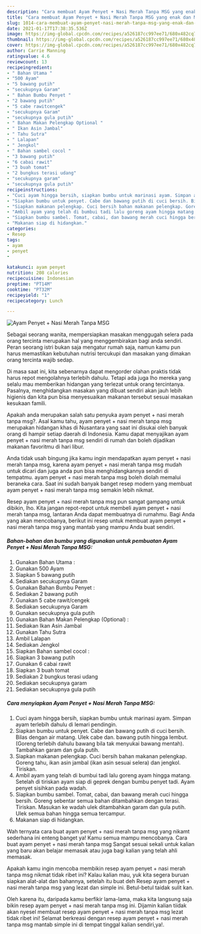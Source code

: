 ```yaml
---
description: "Cara membuat Ayam Penyet + Nasi Merah Tanpa MSG yang enak dan Mudah Dibuat"
title: "Cara membuat Ayam Penyet + Nasi Merah Tanpa MSG yang enak dan Mudah Dibuat"
slug: 1014-cara-membuat-ayam-penyet-nasi-merah-tanpa-msg-yang-enak-dan-mudah-dibuat
date: 2021-01-17T17:38:35.536Z
image: https://img-global.cpcdn.com/recipes/a526187cc997ee71/680x482cq70/ayam-penyet-nasi-merah-tanpa-msg-foto-resep-utama.jpg
thumbnail: https://img-global.cpcdn.com/recipes/a526187cc997ee71/680x482cq70/ayam-penyet-nasi-merah-tanpa-msg-foto-resep-utama.jpg
cover: https://img-global.cpcdn.com/recipes/a526187cc997ee71/680x482cq70/ayam-penyet-nasi-merah-tanpa-msg-foto-resep-utama.jpg
author: Carrie Manning
ratingvalue: 4.6
reviewcount: 13
recipeingredient:
- " Bahan Utama "
- "500 Ayam"
- "5 bawang putih"
- "secukupnya Garam"
- " Bahan Bumbu Penyet "
- "2 bawang putih"
- "5 cabe rawitcengek"
- "secukupnya Garam"
- "secukupnya gula putih"
- " Bahan Makan Pelengkap Optional "
- " Ikan Asin Jambal"
- " Tahu Sutra"
- " Lalapan"
- " Jengkol"
- " Bahan sambel cocol "
- "3 bawang putih"
- "6 cabai rawit"
- "3 buah tomat"
- "2 bungkus terasi udang"
- "secukupnya garam"
- "secukupnya gula putih"
recipeinstructions:
- "Cuci ayam hingga bersih, siapkan bumbu untuk marinasi ayam. Simpan ayam terlebih dahulu di lemari pendingin."
- "Siapkan bumbu untuk penyet. Cabe dan bawang putih di cuci bersih. Bilas dengan air matang. Ulek cabe dan. bawang putih hingga lembut. (Goreng terlebih dahulu bawang bila tak menyukai bawang mentah). Tambahkan garam dan gula putih."
- "Siapkan makanan pelengkap. Cuci bersih bahan makanan pelengkap. Goreng tahu, ikan asin jambal (ikan asin sesuai selera) dan jengkol. Tiriskan."
- "Ambil ayam yang telah di bumbui tadi lalu goreng ayam hingga matang. Setelah di tiriskan ayam siap di geprek dengan bumbu penyet tadi. Ayam penyet sisihkan pada wadah."
- "Siapkan bumbu sambel. Tomat, cabai, dan bawang merah cuci hingga bersih. Goreng sebentar semua bahan ditambahkan dengan terasi. Tiriskan. Masukan ke wadah ulek ditambahkan garam dan gula putih. Ulek semua bahan hingga semua tercampur."
- "Makanan siap di hidangkan."
categories:
- Resep
tags:
- ayam
- penyet
- 

katakunci: ayam penyet  
nutrition: 208 calories
recipecuisine: Indonesian
preptime: "PT14M"
cooktime: "PT32M"
recipeyield: "1"
recipecategory: Lunch

---
```



![Ayam Penyet + Nasi Merah Tanpa MSG](https://img-global.cpcdn.com/recipes/a526187cc997ee71/680x482cq70/ayam-penyet-nasi-merah-tanpa-msg-foto-resep-utama.jpg)

Sebagai seorang wanita, mempersiapkan masakan menggugah selera pada orang tercinta merupakan hal yang menggembirakan bagi anda sendiri. Peran seorang istri bukan saja mengatur rumah saja, namun kamu pun harus memastikan kebutuhan nutrisi tercukupi dan masakan yang dimakan orang tercinta wajib sedap.

Di masa  saat ini, kita sebenarnya dapat mengorder olahan praktis tidak harus repot mengolahnya terlebih dahulu. Tetapi ada juga lho mereka yang selalu mau memberikan hidangan yang terlezat untuk orang tercintanya. Pasalnya, menghidangkan masakan yang dibuat sendiri akan jauh lebih higienis dan kita pun bisa menyesuaikan makanan tersebut sesuai masakan kesukaan famili. 



Apakah anda merupakan salah satu penyuka ayam penyet + nasi merah tanpa msg?. Asal kamu tahu, ayam penyet + nasi merah tanpa msg merupakan hidangan khas di Nusantara yang saat ini disukai oleh banyak orang di hampir setiap daerah di Indonesia. Kamu dapat menyajikan ayam penyet + nasi merah tanpa msg sendiri di rumah dan boleh dijadikan makanan favoritmu di hari libur.

Anda tidak usah bingung jika kamu ingin mendapatkan ayam penyet + nasi merah tanpa msg, karena ayam penyet + nasi merah tanpa msg mudah untuk dicari dan juga anda pun bisa menghidangkannya sendiri di tempatmu. ayam penyet + nasi merah tanpa msg boleh diolah memalui beraneka cara. Saat ini sudah banyak banget resep modern yang membuat ayam penyet + nasi merah tanpa msg semakin lebih nikmat.

Resep ayam penyet + nasi merah tanpa msg pun sangat gampang untuk dibikin, lho. Kita jangan repot-repot untuk membeli ayam penyet + nasi merah tanpa msg, lantaran Anda dapat membuatnya di rumahmu. Bagi Anda yang akan mencobanya, berikut ini resep untuk membuat ayam penyet + nasi merah tanpa msg yang mantab yang mampu Anda buat sendiri.

<!--inarticleads1-->

##### Bahan-bahan dan bumbu yang digunakan untuk pembuatan Ayam Penyet + Nasi Merah Tanpa MSG:

1. Gunakan  Bahan Utama :
1. Gunakan 500 Ayam
1. Siapkan 5 bawang putih
1. Sediakan secukupnya Garam
1. Gunakan  Bahan Bumbu Penyet :
1. Sediakan 2 bawang putih
1. Gunakan 5 cabe rawit/cengek
1. Sediakan secukupnya Garam
1. Gunakan secukupnya gula putih
1. Gunakan  Bahan Makan Pelengkap (Optional) :
1. Sediakan  Ikan Asin Jambal
1. Gunakan  Tahu Sutra
1. Ambil  Lalapan
1. Sediakan  Jengkol
1. Siapkan  Bahan sambel cocol :
1. Siapkan 3 bawang putih
1. Gunakan 6 cabai rawit
1. Siapkan 3 buah tomat
1. Sediakan 2 bungkus terasi udang
1. Sediakan secukupnya garam
1. Sediakan secukupnya gula putih




<!--inarticleads2-->

##### Cara menyiapkan Ayam Penyet + Nasi Merah Tanpa MSG:

1. Cuci ayam hingga bersih, siapkan bumbu untuk marinasi ayam. Simpan ayam terlebih dahulu di lemari pendingin.
1. Siapkan bumbu untuk penyet. Cabe dan bawang putih di cuci bersih. Bilas dengan air matang. Ulek cabe dan. bawang putih hingga lembut. (Goreng terlebih dahulu bawang bila tak menyukai bawang mentah). Tambahkan garam dan gula putih.
1. Siapkan makanan pelengkap. Cuci bersih bahan makanan pelengkap. Goreng tahu, ikan asin jambal (ikan asin sesuai selera) dan jengkol. Tiriskan.
1. Ambil ayam yang telah di bumbui tadi lalu goreng ayam hingga matang. Setelah di tiriskan ayam siap di geprek dengan bumbu penyet tadi. Ayam penyet sisihkan pada wadah.
1. Siapkan bumbu sambel. Tomat, cabai, dan bawang merah cuci hingga bersih. Goreng sebentar semua bahan ditambahkan dengan terasi. Tiriskan. Masukan ke wadah ulek ditambahkan garam dan gula putih. Ulek semua bahan hingga semua tercampur.
1. Makanan siap di hidangkan.




Wah ternyata cara buat ayam penyet + nasi merah tanpa msg yang nikamt sederhana ini enteng banget ya! Kamu semua mampu mencobanya. Cara buat ayam penyet + nasi merah tanpa msg Sangat sesuai sekali untuk kalian yang baru akan belajar memasak atau juga bagi kalian yang telah ahli memasak.

Apakah kamu ingin mencoba membikin resep ayam penyet + nasi merah tanpa msg nikmat tidak ribet ini? Kalau kalian mau, yuk kita segera buruan siapkan alat-alat dan bahannya, setelah itu buat deh Resep ayam penyet + nasi merah tanpa msg yang lezat dan simple ini. Betul-betul taidak sulit kan. 

Oleh karena itu, daripada kamu berfikir lama-lama, maka kita langsung saja bikin resep ayam penyet + nasi merah tanpa msg ini. Dijamin kalian tiidak akan nyesel membuat resep ayam penyet + nasi merah tanpa msg lezat tidak ribet ini! Selamat berkreasi dengan resep ayam penyet + nasi merah tanpa msg mantab simple ini di tempat tinggal kalian sendiri,ya!.

